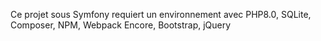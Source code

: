 Ce projet sous Symfony requiert un environnement avec PHP8.0, SQLite, Composer, NPM, Webpack Encore, Bootstrap, jQuery